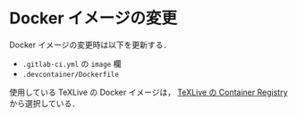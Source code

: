 # Docker イメージの変更

Docker イメージの変更時は以下を更新する．

- `.gitlab-ci.yml` の `image` 欄
- `.devcontainer/Dockerfile`

使用している TeXLive の Docker イメージは，
[TeXLive の Container Registry](https://gitlab.com/islandoftex/images/texlive/container_registry/)
から選択している．
